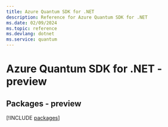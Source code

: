 ```yaml
---
title: Azure Quantum SDK for .NET
description: Reference for Azure Quantum SDK for .NET
ms.date: 02/09/2024
ms.topic: reference
ms.devlang: dotnet
ms.service: quantum
---
```

# Azure Quantum SDK for .NET - preview
## Packages - preview
[!INCLUDE [packages](quantum-index.md)]